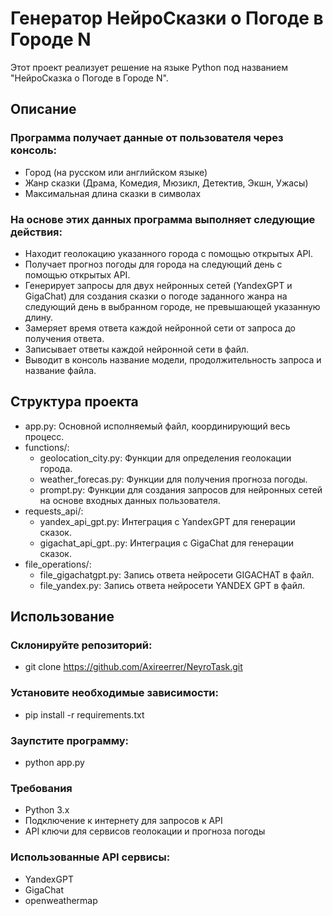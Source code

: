 # Генератор НейроСказки о Погоде в Городе N

Этот проект реализует решение на языке Python под названием "НейроСказка о Погоде в Городе N".

## Описание

### Программа получает данные от пользователя через консоль:

- Город (на русском или английском языке)
- Жанр сказки (Драма, Комедия, Мюзикл, Детектив, Экшн, Ужасы)
- Максимальная длина сказки в символах

### На основе этих данных программа выполняет следующие действия:

- Находит геолокацию указанного города с помощью открытых API.
- Получает прогноз погоды для города на следующий день с помощью открытых API.
- Генерирует запросы для двух нейронных сетей (YandexGPT и GigaChat) для создания сказки о погоде заданного жанра на следующий день в выбранном городе, не превышающей указанную длину.
- Замеряет время ответа каждой нейронной сети от запроса до получения ответа.
- Записывает ответы каждой нейронной сети в файл.
- Выводит в консоль название модели, продолжительность запроса и название файла.

## Структура проекта

- app.py: Основной исполняемый файл, координирующий весь процесс.
- functions/:
  - geolocation_city.py: Функции для определения геолокации города.
  - weather_forecas.py: Функции для получения прогноза погоды.
  - prompt.py: Функции для создания запросов для нейронных сетей на основе входных данных пользователя.
- requests_api/:
  - yandex_api_gpt.py: Интеграция с YandexGPT для генерации сказок. 
  - gigachat_api_gpt..py: Интеграция с GigaChat для генерации сказок.
- file_operations/:
  - file_gigachatgpt.py: Запись ответа нейросети GIGACHAT в файл.
  - file_yandex.py: Запись ответа нейросети YANDEX GPT в файл.

## Использование

### Склонируйте репозиторий:

- git clone https://github.com/Axireerrer/NeyroTask.git

### Установите необходимые зависимости:

- pip install -r requirements.txt

### Заупстите программу:

- python app.py

### Требования

- Python 3.x
- Подключение к интернету для запросов к API
- API ключи для сервисов геолокации и прогноза погоды

### Использованные API сервисы:
- YandexGPT 
- GigaChat 
- openweathermap
